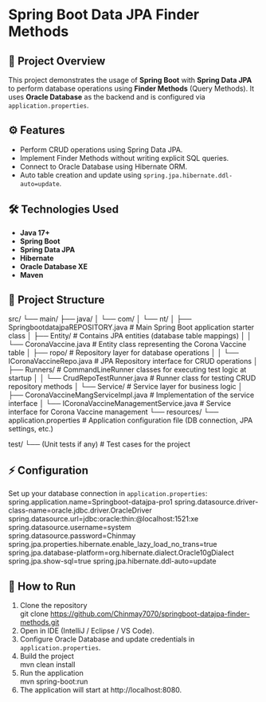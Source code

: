 # Spring Boot Data JPA Finder Methods

## 📌 Project Overview
This project demonstrates the usage of **Spring Boot** with **Spring Data JPA** to perform database operations using **Finder Methods** (Query Methods). It uses **Oracle Database** as the backend and is configured via `application.properties`.

## ⚙️ Features
- Perform CRUD operations using Spring Data JPA.
- Implement Finder Methods without writing explicit SQL queries.
- Connect to Oracle Database using Hibernate ORM.
- Auto table creation and update using `spring.jpa.hibernate.ddl-auto=update`.

## 🛠 Technologies Used
- **Java 17+**
- **Spring Boot**
- **Spring Data JPA**
- **Hibernate**
- **Oracle Database XE**
- **Maven**

## 📂 Project Structure
src/
└── main/
    ├── java/
    │   └── com/
    │       └── nt/
    │           ├── SpringbootdatajpaREPOSITORY.java         # Main Spring Boot application starter class
    │           ├── Entity/                                  # Contains JPA entities (database table mappings)
    │           │   └── CoronaVaccine.java                   # Entity class representing the Corona Vaccine table
    │           ├── ropo/                                    # Repository layer for database operations
    │           │   └── ICoronaVaccineRepo.java               # JPA Repository interface for CRUD operations
    │           ├── Runners/                                 # CommandLineRunner classes for executing test logic at startup
    │           │   └── CrudRepoTestRunner.java              # Runner class for testing CRUD repository methods
    │           └── Service/                                 # Service layer for business logic
    │               ├── CoronaVaccineMangServiceImpl.java    # Implementation of the service interface
    │               └── ICoronaVaccineManagementService.java # Service interface for Corona Vaccine management
    └── resources/
        └── application.properties                           # Application configuration file (DB connection, JPA settings, etc.)

test/
└── (Unit tests if any)                                       # Test cases for the project


## ⚡ Configuration
Set up your database connection in `application.properties`:
spring.application.name=Springboot-datajpa-pro1
spring.datasource.driver-class-name=oracle.jdbc.driver.OracleDriver
spring.datasource.url=jdbc:oracle:thin:@localhost:1521:xe
spring.datasource.username=system
spring.datasource.password=Chinmay
spring.jpa.properties.hibernate.enable_lazy_load_no_trans=true
spring.jpa.database-platform=org.hibernate.dialect.Oracle10gDialect
spring.jpa.show-sql=true
spring.jpa.hibernate.ddl-auto=update

## 🚀 How to Run
1. Clone the repository  
   git clone https://github.com/Chinmay7070/springboot-datajpa-finder-methods.git
2. Open in IDE (IntelliJ / Eclipse / VS Code).
3. Configure Oracle Database and update credentials in `application.properties`.
4. Build the project  
   mvn clean install
5. Run the application  
   mvn spring-boot:run
6. The application will start at http://localhost:8080.
